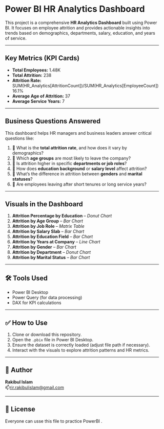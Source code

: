 # Power BI HR Analytics Dashboard

This project is a comprehensive **HR Analytics Dashboard** built using Power BI. It focuses on employee attrition and provides actionable insights into trends based on demographics, departments, salary, education, and years of service.

---

## Key Metrics (KPI Cards)

-  **Total Employees:** 1.48K  
-  **Total Attrition:** 238  
-  **Attrition Rate:** SUM(HR_Analytics[AttritionCount])/SUM(HR_Analytics[EmployeeCount]) 16.1%  
-  **Average Age of Attrition:** 37  
-  **Average Service Years:** 7

---

## Business Questions Answered

This dashboard helps HR managers and business leaders answer critical questions like:

1. 📌 What is the **total attrition rate**, and how does it vary by demographics?
2. 📌 Which **age groups** are most likely to leave the company?
3. 📌 Is attrition higher in specific **departments or job roles**?
4. 📌 How does **education background** or **salary level** affect attrition?
5. 📌 What’s the difference in attrition between **genders** and **marital statuses**?
6. 📌 Are employees leaving after short tenures or long service years?

---

## Visuals in the Dashboard

1.  **Attrition Percentage by Education** – *Donut Chart*
2.  **Attrition by Age Group** – *Bar Chart*
3.  **Attrition by Job Role** – *Matrix Table*
4.  **Attrition by Salary Slab** – *Bar Chart*
5.  **Attrition by Education Field** – *Bar Chart*
6.  **Attrition by Years at Company** – *Line Chart*
7.  **Attrition by Gender** – *Bar Chart*
8.  **Attrition by Department** – *Donut Chart*
9.  **Attrition by Marital Status** – *Bar Chart*

---

## 🛠️ Tools Used

- Power BI Desktop
- Power Query (for data processing)
- DAX for KPI calculations

---

## ✅ How to Use

1. Clone or download this repository.
2. Open the `.pbix` file in Power BI Desktop.
3. Ensure the dataset is correctly loaded (adjust file path if necessary).
4. Interact with the visuals to explore attrition patterns and HR metrics.

---

## 👤 Author

**Rakibul Islam**  
📫rir.rakibulislam@gmail.com

---

## 📎 License
Everyone can usse this file to practice PowerBI .


